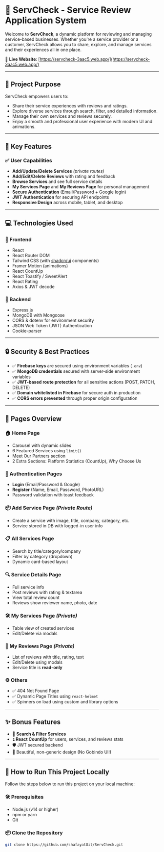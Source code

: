 # 🌟 ServCheck - Service Review Application System

Welcome to **ServCheck**, a dynamic platform for reviewing and managing service-based businesses. Whether you're a service provider or a customer, ServCheck allows you to share, explore, and manage services and their experiences all in one place.

🚀 **Live Website**: [https://servcheck-3aac5.web.app/](https://servcheck-3aac5.web.app/)

---

## 🎯 Project Purpose

ServCheck empowers users to:

- Share their service experiences with reviews and ratings.
- Explore diverse services through search, filter, and detailed information.
- Manage their own services and reviews securely.
- Enjoy a smooth and professional user experience with modern UI and animations.

---

## 🔑 Key Features

### ✅ User Capabilities

- **Add/Update/Delete Services** _(private routes)_
- **Add/Edit/Delete Reviews** with rating and feedback
- **Browse Services** and see full service details
- **My Services Page** and **My Reviews Page** for personal management
- **Secure Authentication** (Email/Password + Google login)
- **JWT Authentication** for securing API endpoints
- **Responsive Design** across mobile, tablet, and desktop

---

## 💻 Technologies Used

### 📌 Frontend

- React
- React Router DOM
- Tailwind CSS (with [shadcn/ui](https://ui.shadcn.com/) components)
- Framer Motion (animations)
- React CountUp
- React Toastify / SweetAlert
- React Rating
- Axios & JWT decode

### 📌 Backend

- Express.js
- MongoDB with Mongoose
- CORS & dotenv for environment security
- JSON Web Token (JWT) Authentication
- Cookie-parser

---

## 🔒 Security & Best Practices

- ✅ **Firebase keys** are secured using environment variables (`.env`)
- ✅ **MongoDB credentials** secured with server-side environment variables
- ✅ **JWT-based route protection** for all sensitive actions (POST, PATCH, DELETE)
- ✅ **Domain whitelisted in Firebase** for secure auth in production
- ✅ **CORS errors prevented** through proper origin configuration

---

## 📄 Pages Overview

### 🏠 Home Page

- Carousel with dynamic slides
- 6 Featured Services using `limit()`
- Meet Our Partners section
- 2 Extra Sections: Platform Statistics (CountUp), Why Choose Us

### 🔐 Authentication Pages

- **Login** (Email/Password & Google)
- **Register** (Name, Email, Password, PhotoURL)
- Password validation with toast feedback

### 📦 Add Service Page _(Private Route)_

- Create a service with image, title, company, category, etc.
- Service stored in DB with logged-in user info

### 📋 All Services Page

- Search by title/category/company
- Filter by category (dropdown)
- Dynamic card-based layout

### 🔍 Service Details Page

- Full service info
- Post reviews with rating & textarea
- View total review count
- Reviews show reviewer name, photo, date

### 🛠️ My Services Page _(Private)_

- Table view of created services
- Edit/Delete via modals

### 💬 My Reviews Page _(Private)_

- List of reviews with title, rating, text
- Edit/Delete using modals
- Service title is **read-only**

### ⚙️ Others

- ✅ 404 Not Found Page
- ✅ Dynamic Page Titles using `react-helmet`
- ✅ Spinners on load using custom and library options

---

## ✨ Bonus Features

- 🔎 **Search & Filter Services**
- ⏫ **React CountUp** for users, services, and reviews stats
- 🛡️ JWT secured backend
- 🎨 Beautiful, non-generic design (No Gobindo UI!)

---
## 🚀 How to Run This Project Locally

Follow the steps below to run this project on your local machine:

### 🛠️ Prerequisites

- Node.js (v14 or higher)
- npm or yarn
- Git

### 📦 Clone the Repository

```bash
git clone https://github.com/shafayatGit/ServCheck.git
